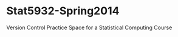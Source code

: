 Stat5932-Spring2014
===================

Version Control Practice Space for a Statistical Computing Course
